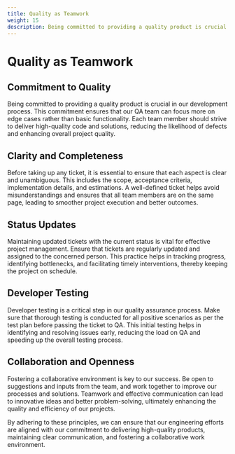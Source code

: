 ```yaml
---
title: Quality as Teamwork
weight: 15
description: Being committed to providing a quality product is crucial in our development process. This commitment ensures that our QA team can focus more on edge cases rather than basic functionality. Each team member should strive to deliver high-quality code and solutions, reducing the likelihood of defects and enhancing overall project quality.
---
```


# Quality as Teamwork

## Commitment to Quality

Being committed to providing a quality product is crucial in our development process. This commitment ensures that our QA team can focus more on edge cases rather than basic functionality. Each team member should strive to deliver high-quality code and solutions, reducing the likelihood of defects and enhancing overall project quality.

## Clarity and Completeness

Before taking up any ticket, it is essential to ensure that each aspect is clear and unambiguous. This includes the scope, acceptance criteria, implementation details, and estimations. A well-defined ticket helps avoid misunderstandings and ensures that all team members are on the same page, leading to smoother project execution and better outcomes.

## Status Updates

Maintaining updated tickets with the current status is vital for effective project management. Ensure that tickets are regularly updated and assigned to the concerned person. This practice helps in tracking progress, identifying bottlenecks, and facilitating timely interventions, thereby keeping the project on schedule.

## Developer Testing

Developer testing is a critical step in our quality assurance process. Make sure that thorough testing is conducted for all positive scenarios as per the test plan before passing the ticket to QA. This initial testing helps in identifying and resolving issues early, reducing the load on QA and speeding up the overall testing process.

## Collaboration and Openness

Fostering a collaborative environment is key to our success. Be open to suggestions and inputs from the team, and work together to improve our processes and solutions. Teamwork and effective communication can lead to innovative ideas and better problem-solving, ultimately enhancing the quality and efficiency of our projects.

By adhering to these principles, we can ensure that our engineering efforts are aligned with our commitment to delivering high-quality products, maintaining clear communication, and fostering a collaborative work environment.
